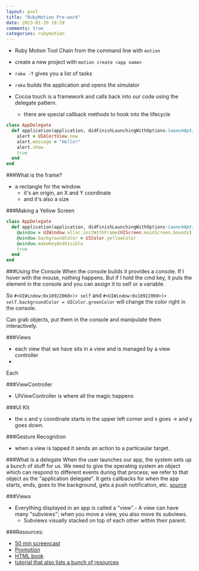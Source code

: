 ```yaml
---
layout: post
title: "RubyMotion Pre-work"
date: 2013-01-20 19:29
comments: true
categories: rubymotion
---
```


  - Ruby Motion Tool Chain from the command line with `motion`
  - create a new project with `motion create <app name>`

  - `rake -T` gives you a list of tasks
  - `rake` builds the application and opens the simulator

  - Cocoa touch is a framework and calls back into our code using the delegate pattern.
    - there are special callback methods to hook into the lifecycle

```ruby Creating an alert
class AppDelegate
  def application(application, didFinishLaunchingWithOptions:launchOptions)
    alert = UIAlertView.new
    alert.message = "Hello!"
    alert.show
    true
  end
end
```

###What is the frame?
  - a rectangle for the window.
    - it's an origin, an X and Y coordinate
    - and it's also a size

###Making a Yellow Screen
```ruby A Yellow Flashlight!
class AppDelegate
  def application(application, didFinishLaunchingWithOptions:launchOptions)
    @window = UIWindow.alloc.initWithFrame(UIScreen.mainScreen.bounds)
    @window.backgroundColor = UIColor.yellowColor
    @window.makeKeyAndVisible
    true
  end
end
```

###Using the Console
When the console builds it provides a console. If I hover with the mouse, nothing happens. But if I hold the cmd key, it puts the element in the console and you can assign it to self or a variable.

So `#<UIWindow:0x10922060>)> self`
and `#<UIWindow:0x10922060>)> self.backgroundColor = UIColor.greenColor` will change the color right in the console.

Can grab objects, put them in the console and manipulate them interactively.

###Views
  - each view that we have sits in a view and is managed by a view controller
  - 
Each 

###ViewController
  - UIViewController is where all the magic happens


###UI Kit
  - the x and y coordinate starts in the upper left corner and x goes -> and y goes down.


###Gesture Recognition
  - when a view is tapped it sends an action to a particaular target.

###What is a delegate
When the user launches our app, the system sets up a bunch of stuff for us. We need to give the operating system an object which can respond to different events during that process; we refer to that object as the "application delegate". It gets callbacks for when the app starts, ends, goes to the background, gets a push notification, etc. [source](http://rubymotion-tutorial.com/1-hello-motion/)

###Views
  - Everything displayed in an app is called a "view".- A view can have many "subviews"; when you move a view, you also move its subviews. 
    - Subviews visually stacked on top of each other within their parent.

###Resources:
  - [50 min screencast](http://pragmaticstudio.com/screencasts/rubymotion)
  - [Promotion](http://www.clearsightstudio.com/insights/ruby-motion-promotion-tutorial)
  - [HTML book](http://rubymotion-tutorial.com/)
  - [tutorial that also lists a bunch of resources](http://blog.crowdint.com/2013/01/16/developing-ios-applications-with-ruby.html)